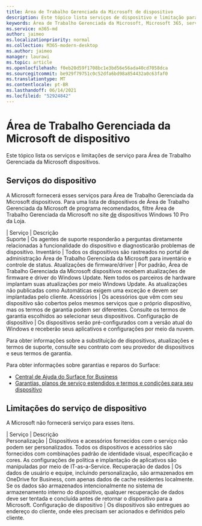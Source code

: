 ```yaml
---
title: Área de Trabalho Gerenciada da Microsoft de dispositivo
description: Este tópico lista serviços de dispositivo e limitação para Área de Trabalho Gerenciada da Microsoft.
keywords: Área de Trabalho Gerenciada da Microsoft, Microsoft 365, serviço, documentação
ms.service: m365-md
author: jaimeo
ms.localizationpriority: normal
ms.collection: M365-modern-desktop
ms.author: jaimeo
manager: laurawi
ms.topic: article
ms.openlocfilehash: f0eb20d59f1708bc1e3bd56e56ada40cd7058dca
ms.sourcegitcommit: be929f79751c0c52dfa6bd98a854432a0c63faf0
ms.translationtype: MT
ms.contentlocale: pt-BR
ms.lasthandoff: 06/14/2021
ms.locfileid: "52924842"
---
```

# <a name="microsoft-managed-desktop-device-services"></a>Área de Trabalho Gerenciada da Microsoft de dispositivo

Este tópico lista os serviços e limitações de serviço para Área de Trabalho Gerenciada da Microsoft dispositivos.

## <a name="device-services"></a>Serviços do dispositivo

A Microsoft fornecerá esses serviços para Área de Trabalho Gerenciada da Microsoft dispositivos. Para uma lista de dispositivos de Área de Trabalho Gerenciada da Microsoft de programa recomendados, filtre Área de Trabalho Gerenciada da Microsoft no site [de](https://www.microsoft.com/windowsforbusiness/view-all-devices) dispositivos Windows 10 Pro da Loja.

 | Serviço | Descrição  
Suporte | Os agentes de suporte responderão a perguntas diretamente relacionadas à funcionalidade do dispositivo e diagnosticarão problemas de dispositivo.
Inventário | Todos os dispositivos são rastreados no portal de administração Área de Trabalho Gerenciada da Microsoft para inventário e controle de status.
Atualizações de firmware/driver | Por padrão, Área de Trabalho Gerenciada da Microsoft dispositivos recebem atualizações de firmware e driver do Windows Update. Nem todos os parceiros de hardware implantam suas atualizações por meio Windows Update. As atualizações não publicadas como Automáticas exigem uma exceção e devem ser implantadas pelo cliente.
Acessórios | Os acessórios que vêm com seu dispositivo são cobertos pelos mesmos serviços que o próprio dispositivo, mas os termos de garantia podem ser diferentes. Consulte os termos de garantia escolhidos ao selecionar seus dispositivos. Configuração de dispositivo | Os dispositivos serão pré-configurados com a versão atual do Windows e receberão seus aplicativos e configurações por meio da nuvem. 

Para obter informações sobre a substituição de dispositivos, atualizações e termos de suporte, consulte seu contrato com seu provedor de dispositivos e seus termos de garantia.

Para obter informações sobre garantias e reparos do Surface:
- [Central de Ajuda do Surface for Business](https://support.microsoft.com/hub/4339296/surface-for-business-help)
- [Garantias, planos de serviço estendidos e termos e condições para seu dispositivo](https://support.microsoft.com/help/4040687/info-about-warranties-extended-service-plans-and-terms-conditions)


## <a name="device-service-limitations"></a>Limitações do serviço de dispositivo

A Microsoft não fornecerá serviço para esses itens.

 | Serviço | Descrição  
Personalização | Dispositivos e acessórios fornecidos com o serviço não podem ser personalizados. Todos os dispositivos e acessórios são fornecidos com combinações padrão de identidade visual, especificação e cores. As configurações de política e implantação de aplicativos são manipuladas por meio de IT-as-a-Service.
Recuperação de dados | Os dados de usuário e equipe, incluindo personalização, são armazenados em OneDrive for Business, com apenas dados de cache residentes localmente. Se os dados são armazenados intencionalmente no sistema de armazenamento interno do dispositivo, qualquer recuperação de dados deve ser tentada e concluída antes de retornar o dispositivo para a Microsoft.
Configuração de dispositivo | Os dispositivos são entregues ao endereço do cliente, onde eles precisam ser acionados e definidos pelo cliente.
